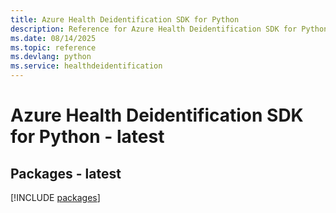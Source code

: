 ```yaml
---
title: Azure Health Deidentification SDK for Python
description: Reference for Azure Health Deidentification SDK for Python
ms.date: 08/14/2025
ms.topic: reference
ms.devlang: python
ms.service: healthdeidentification
---
```

# Azure Health Deidentification SDK for Python - latest
## Packages - latest
[!INCLUDE [packages](health-deidentification-index.md)]